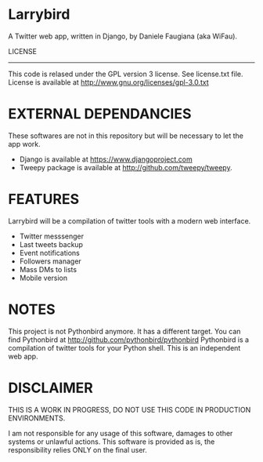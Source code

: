 Larrybird
==========

A Twitter web app, written in Django, by Daniele Faugiana (aka WiFau).


LICENSE
___
This code is relased under the GPL version 3 license. See license.txt file.
License is available at http://www.gnu.org/licenses/gpl-3.0.txt


EXTERNAL DEPENDANCIES
===

These softwares are not in this repository but will be necessary to let the app work.

- Django is available at https://www.djangoproject.com
- Tweepy package is available at http://github.com/tweepy/tweepy.



FEATURES
===

Larrybird will be a compilation of twitter tools with a modern web interface.

- Twitter messsenger
- Last tweets backup
- Event notifications
- Followers manager
- Mass DMs to lists
- Mobile version



NOTES
===
This project is not Pythonbird anymore. It has a different target.
You can find Pythonbird at http://github.com/pythonbird/pythonbird
Pythonbird is a compilation of twitter tools for your Python shell.
This is an independent web app. 



DISCLAIMER
===

THIS IS A WORK IN PROGRESS, DO NOT USE THIS CODE IN PRODUCTION ENVIRONMENTS.


I am not responsible for any usage of this software, damages to other systems or unlawful actions.
This software is provided as is, the responsibility relies ONLY on the final user.

